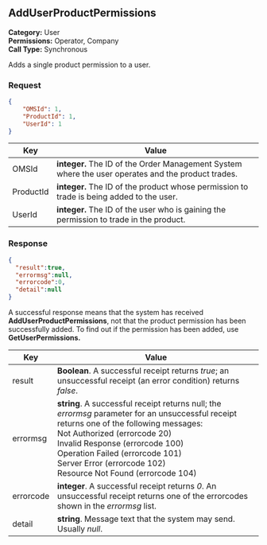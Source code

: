 ## AddUserProductPermissions

**Category:** User<br />**Permissions:** Operator, Company<br />**Call Type:** Synchronous

Adds a single product permission to a user.

### Request

```json
{
    "OMSId": 1,
    "ProductId": 1,
    "UserId": 1
}
```

| Key          | Value                                                        |
| ------------ | ------------------------------------------------------------ |
| OMSId        | **integer.** The ID of the Order Management System where the user operates and the product trades. |
| ProductId    | **integer.** The ID of the product whose permission to trade is being added to the user. |
| UserId       | **integer.** The ID of the user who is gaining the permission to trade in the product. |

### Response

```json
{
  "result":true,
  "errormsg":null,
  "errorcode":0,
  "detail":null
}
```

A successful response means that the system has received **AddUserProductPermissions**, not that the product permission has been successfully added. To find out if the permission has been added, use **GetUserPermissions.**


| Key    | Value                                                        |
| --------- | ------------------------------------------------------------ |
| result    | **Boolean**. A successful receipt returns *true*; an unsuccessful receipt (an error condition) returns *false*. |
| errormsg  | **string**. A successful receipt returns null; the *errormsg* parameter for an unsuccessful receipt returns one of the following messages:<br />Not Authorized (errorcode 20)<br />Invalid Response (errorcode 100)<br />Operation Failed (errorcode 101)<br />Server Error (errorcode 102)<br />Resource Not Found (errorcode 104) |
| errorcode | **integer**. A successful receipt returns *0*. An unsuccessful receipt returns one of the errorcodes shown in the *errormsg* list. |
| detail    | **string**. Message text that the system may send. Usually *null*. |




